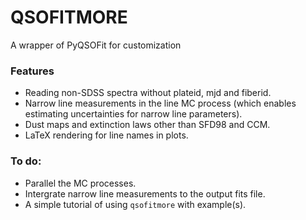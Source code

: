 # QSOFITMORE
A wrapper of PyQSOFit for customization

### Features  
- Reading non-SDSS spectra without plateid, mjd and fiberid. 
- Narrow line measurements in the line MC process (which enables estimating uncertainties for narrow line parameters). 
- Dust maps and extinction laws other than SFD98 and CCM. 
- LaTeX rendering for line names in plots. 

### To do:  
- Parallel the MC processes.
- Intergrate narrow line measurements to the output fits file. 
- A simple tutorial of using `qsofitmore` with example(s).  
